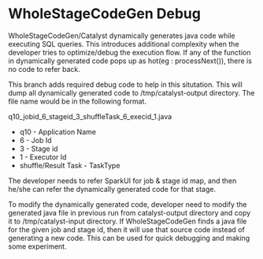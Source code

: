 # WholeStageCodeGen Debug

WholeStageCodeGen/Catalyst dynamically generates java code while executing SQL queries. This introduces additional complexity when the developer tries to optimize/debug the execution flow. If any of the function in dynamically generated code pops up as hot(eg : processNext()), there is no code to refer back.

This branch adds required debug code to help in this situtation. This will dump all dynamically generated code to /tmp/catalyst-output directory. The file name would be in the following format.

q10_jobid_6_stageid_3_shuffleTask_6_execid_1.java     

* q10 - Application Name
* 6   - Job Id
* 3   - Stage id
* 1   - Executor Id
* shuffle/Result Task - TaskType

The developer needs to refer SparkUI for job & stage id map, and then he/she can refer the dynamically generated code for that stage. 

To modify the dynamically generated code, developer need to modify the generated java file in previous run from catalyst-output directory and copy it to /tmp/catalyst-input directory. If WholeStageCodeGen finds a java file for the given job and stage id, then it will use that source code instead of generating a new code. This can be used for quick debugging and making some experiment.

